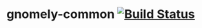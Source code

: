 # gnomely-common [![Build Status](https://travis-ci.org/zaphod1984/gnomely-common.png)](https://travis-ci.org/zaphod1984/gnomely-common)
